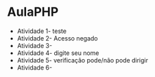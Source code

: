 # AulaPHP
 
* Atividade 1- teste
* Atividade 2- Acesso negado
* Atividade 3-
* Atividade 4- digite seu nome
* Atividade 5- verificação pode/não pode dirigir
* Atividade 6- 
